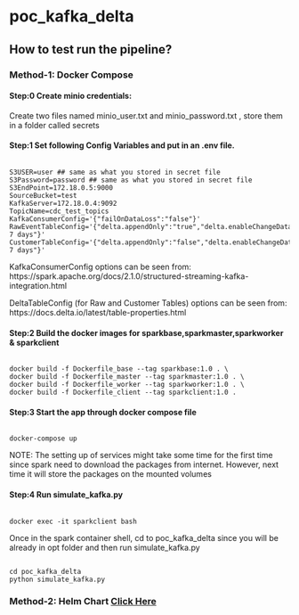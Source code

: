 # poc_kafka_delta

## How to test run the pipeline?

### Method-1: Docker Compose

#### Step:0 Create minio credentials:

<p> Create two files named minio_user.txt and minio_password.txt , store them in a folder called secrets </p>


#### Step:1 Set following Config Variables and put in an .env file.

```console

S3USER=user ## same as what you stored in secret file
S3Password=password ## same as what you stored in secret file
S3EndPoint=172.18.0.5:9000
SourceBucket=test
KafkaServer=172.18.0.4:9092
TopicName=cdc_test_topics
KafkaConsumerConfig='{"failOnDataLoss":"false"}'
RawEventTableConfig='{"delta.appendOnly":"true","delta.enableChangeDataFeed":"true","delta.deletedFileRetentionDuration":"interval 7 days"}'
CustomerTableConfig='{"delta.appendOnly":"false","delta.enableChangeDataFeed":"true","delta.deletedFileRetentionDuration":"interval 7 days"}'

```
<p> KafkaConsumerConfig options can be seen from: https://spark.apache.org/docs/2.1.0/structured-streaming-kafka-integration.html </p>
<p> DeltaTableConfig (for Raw and Customer Tables) options can be seen from: https://docs.delta.io/latest/table-properties.html </p>

#### Step:2 Build the docker images for sparkbase,sparkmaster,sparkworker & sparkclient

```console

docker build -f Dockerfile_base --tag sparkbase:1.0 . \
docker build -f Dockerfile_master --tag sparkmaster:1.0 . \
docker build -f Dockerfile_worker --tag sparkworker:1.0 . \
docker build -f Dockerfile_client --tag sparkclient:1.0 .

```

#### Step:3 Start the app through docker compose file

```console

docker-compose up

```
<p> NOTE: The setting up of services might take some time for the first time since spark need to download the packages from internet. However, next time it will store the packages on the mounted volumes </p>

#### Step:4 Run simulate_kafka.py

```console

docker exec -it sparkclient bash

```
<p> Once in the spark container shell, cd to poc_kafka_delta since you will be already in opt folder and then run simulate_kafka.py

```console

cd poc_kafka_delta
python simulate_kafka.py

```

### Method-2: Helm Chart [Click Here](https://github.com/keenborder786/poc_kafka_delta/tree/helm_testing/spark-application)



